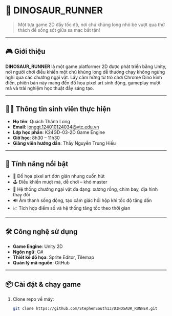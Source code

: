 # 🦖 DINOSAUR_RUNNER

> Một tựa game 2D đầy tốc độ, nơi chú khủng long nhỏ bé vượt qua thử thách để sống sót giữa sa mạc bất tận!

---

## 🎮 Giới thiệu

**DINOSAUR_RUNNER** là một game platformer 2D được phát triển bằng Unity, nơi người chơi điều khiển một chú khủng long dễ thương chạy không ngừng nghỉ qua các chướng ngại vật. Lấy cảm hứng từ trò chơi Chrome Dino kinh điển, phiên bản này mang đến đồ họa pixel art sinh động, gameplay mượt mà và trải nghiệm học thuật đầy sáng tạo.

---

## 🧑‍💻 Thông tin sinh viên thực hiện

- **Họ tên**: Quách Thành Long  
- **Email**: [longqt.124010124034@vtc.edu.vn](mailto:longqt.124010124034@vtc.edu.vn)  
- **Lớp học phần**: K24GD-03-2D Game Engine  
- **Giờ học**: 8h30 – 11h30  
- **Giảng viên hướng dẫn**: Thầy Nguyễn Trung Hiếu

---

## 🚀 Tính năng nổi bật

- 🎨 Đồ họa pixel art đơn giản nhưng cuốn hút
- 🕹️ Điều khiển mượt mà, dễ chơi – khó master
- 🌵 Hệ thống chướng ngại vật đa dạng: xương rồng, chim bay, địa hình thay đổi
- 🔊 Âm thanh sống động, tạo cảm giác hồi hộp khi tốc độ tăng dần
- 📈 Tích hợp điểm số và hệ thống tăng tốc theo thời gian

---

## 🛠️ Công nghệ sử dụng

- **Game Engine**: Unity 2D
- **Ngôn ngữ**: C#
- **Thiết kế đồ họa**: Sprite Editor, Tilemap
- **Quản lý mã nguồn**: GitHub

---

## 📦 Cài đặt & chạy game

1. Clone repo về máy:
   ```bash
   git clone https://github.com/StephenSouth13/DINOSAUR_RUNNER.git
